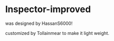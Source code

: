 # Inspector-improved
was designed by HassanS6000!

customized by Tollainmear to make it light weight.
